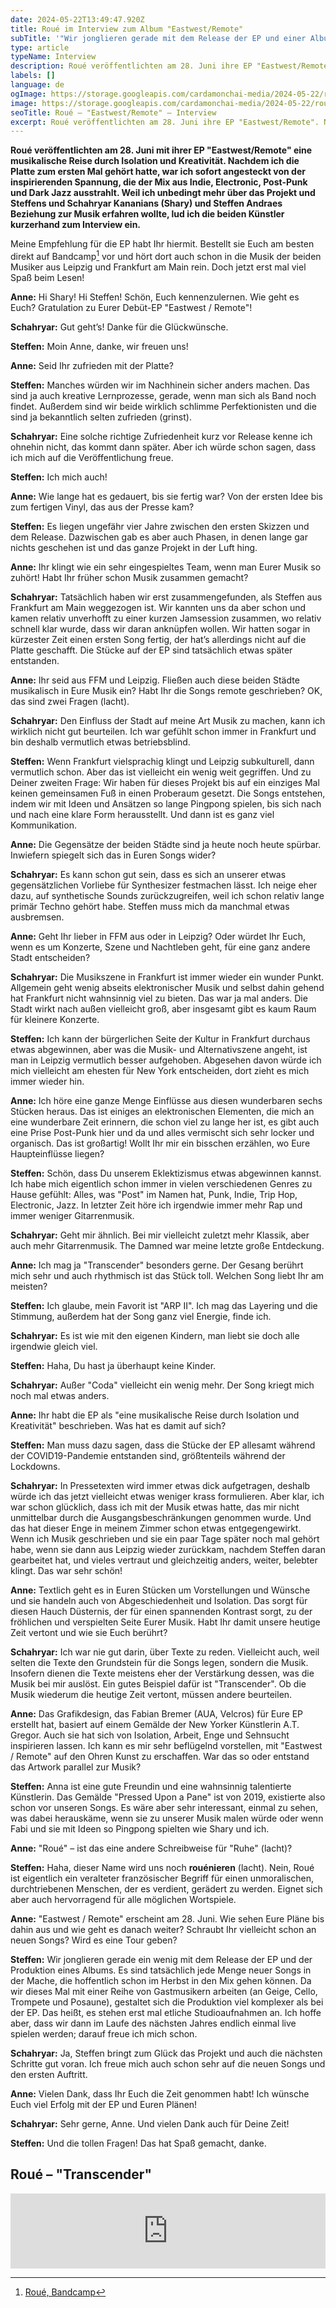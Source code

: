 ```yaml
---
date: 2024-05-22T13:49:47.920Z
title: Roué im Interview zum Album "Eastwest/Remote"
subTitle: '"Wir jonglieren gerade mit dem Release der EP und einer Albumproduktion"'
type: article
typeName: Interview
description: Roué veröffentlichten am 28. Juni ihre EP "Eastwest/Remote".  Lest jetzt mein Interview mit den beiden Künstlern aus Berlin und erfahrt, an welcher Überraschung die beiden gerade arbeiten!
labels: []
language: de
ogImage: https://storage.googleapis.com/cardamonchai-media/2024-05-22/roue-interview-soundsvegan-com-og-jpg-imagine-080808_585b60_1200_628/640.webp
image: https://storage.googleapis.com/cardamonchai-media/2024-05-22/roue-interview-soundsvegan-com-3-jpg-imagine-080808_767676_1024_768/640.webp
seoTitle: Roué – "Eastwest/Remote" – Interview
excerpt: Roué veröffentlichten am 28. Juni ihre EP "Eastwest/Remote". Nachdem ich die Platte zum ersten Mal gehört hatte, war ich sofort angesteckt von der inspirierenden Spannung, die von der Musik des Duos aus Frankfurt am Main und Leipzig ausstrahlt. Weil ich unbedingt mehr über das Projekt und Sharys und Steffens Beziehung zur Musik erfahren wollte, lud ich die beiden kurzerhand zu diesem Interview hier ein.
---
```


**Roué veröffentlichten am 28. Juni mit ihrer EP "Eastwest/Remote" eine musikalische Reise durch Isolation und Kreativität. Nachdem ich die Platte zum ersten Mal gehört hatte, war ich sofort angesteckt von der inspirierenden Spannung, die der Mix aus Indie, Electronic, Post-Punk und Dark Jazz ausstrahlt. Weil ich unbedingt mehr über das Projekt und Steffens und Schahryar Kananians (Shary) und Steffen Andraes Beziehung zur Musik erfahren wollte, lud ich die beiden Künstler kurzerhand zum Interview ein.**

Meine Empfehlung für die EP habt Ihr hiermit. Bestellt sie Euch am besten direkt auf Bandcamp[^1] vor und hört dort auch schon in die Musik der beiden Musiker aus Leipzig und Frankfurt am Main rein. Doch jetzt erst mal viel Spaß beim Lesen!

**Anne:** Hi Shary! Hi Steffen! Schön, Euch kennenzulernen. Wie geht es Euch? Gratulation zu Eurer Debüt-EP "Eastwest / Remote"!

**Schahryar:** Gut geht’s! Danke für die Glückwünsche.

**Steffen:** Moin Anne, danke, wir freuen uns!

**Anne:** Seid Ihr zufrieden mit der Platte?

**Steffen:** Manches würden wir im Nachhinein sicher anders machen. Das sind ja auch kreative Lernprozesse, gerade, wenn man sich als Band noch findet. Außerdem sind wir beide wirklich schlimme Perfektionisten und die sind ja bekanntlich selten zufrieden (grinst).

**Schahryar:** Eine solche richtige Zufriedenheit kurz vor Release kenne ich ohnehin nicht, das kommt dann später. Aber ich würde schon sagen, dass ich mich auf die Veröffentlichung freue.

**Steffen:** Ich mich auch!

**Anne:** Wie lange hat es gedauert, bis sie fertig war? Von der ersten Idee bis zum fertigen Vinyl, das aus der Presse kam?

**Steffen:** Es liegen ungefähr vier Jahre zwischen den ersten Skizzen und dem Release. Dazwischen gab es aber auch Phasen, in denen lange gar nichts geschehen ist und das ganze Projekt in der Luft hing.

**Anne:** Ihr klingt wie ein sehr eingespieltes Team, wenn man Eurer Musik so zuhört! Habt Ihr früher schon Musik zusammen gemacht?

**Schahryar:** Tatsächlich haben wir erst zusammengefunden, als Steffen aus Frankfurt am Main weggezogen ist. Wir kannten uns da aber schon und kamen relativ unverhofft zu einer kurzen Jamsession zusammen, wo relativ schnell klar wurde, dass wir daran anknüpfen wollen. Wir hatten sogar in kürzester Zeit einen ersten Song fertig, der hat’s allerdings nicht auf die Platte geschafft. Die Stücke auf der EP sind tatsächlich etwas später entstanden.

**Anne:** Ihr seid aus FFM und Leipzig. Fließen auch diese beiden Städte musikalisch in Eure Musik ein? Habt Ihr die Songs remote geschrieben? OK, das sind zwei Fragen (lacht).

**Schahryar:** Den Einfluss der Stadt auf meine Art Musik zu machen, kann ich wirklich nicht gut beurteilen. Ich war gefühlt schon immer in Frankfurt und bin deshalb vermutlich etwas betriebsblind.

**Steffen:** Wenn Frankfurt vielsprachig klingt und Leipzig subkulturell, dann vermutlich schon. Aber das ist vielleicht ein wenig weit gegriffen. Und zu Deiner zweiten Frage: Wir haben für dieses Projekt bis auf ein einziges Mal keinen gemeinsamen Fuß in einen Proberaum gesetzt. Die Songs entstehen, indem wir mit Ideen und Ansätzen so lange Pingpong spielen, bis sich nach und nach eine klare Form herausstellt. Und dann ist es ganz viel Kommunikation.

**Anne:** Die Gegensätze der beiden Städte sind ja heute noch heute spürbar. Inwiefern spiegelt sich das in Euren Songs wider?

**Schahryar:** Es kann schon gut sein, dass es sich an unserer etwas gegensätzlichen Vorliebe für Synthesizer festmachen lässt. Ich neige eher dazu, auf synthetische Sounds zurückzugreifen, weil ich schon relativ lange primär Techno gehört habe. Steffen muss mich da manchmal etwas ausbremsen.

**Anne:** Geht Ihr lieber in FFM aus oder in Leipzig? Oder würdet Ihr Euch, wenn es um Konzerte, Szene und Nachtleben geht, für eine ganz andere Stadt entscheiden?

**Schahryar:** Die Musikszene in Frankfurt ist immer wieder ein wunder Punkt. Allgemein geht wenig abseits elektronischer Musik und selbst dahin gehend hat Frankfurt nicht wahnsinnig viel zu bieten. Das war ja mal anders. Die Stadt wirkt nach außen vielleicht groß, aber insgesamt gibt es kaum Raum für kleinere Konzerte.

**Steffen:** Ich kann der bürgerlichen Seite der Kultur in Frankfurt durchaus etwas abgewinnen, aber was die Musik- und Alternativszene angeht, ist man in Leipzig vermutlich besser aufgehoben. Abgesehen davon würde ich mich vielleicht am ehesten für New York entscheiden, dort zieht es mich immer wieder hin.

**Anne:** Ich höre eine ganze Menge Einflüsse aus diesen wunderbaren sechs Stücken heraus. Das ist einiges an elektronischen Elementen, die mich an eine wunderbare Zeit erinnern, die schon viel zu lange her ist, es gibt auch eine Prise Post-Punk hier und da und alles vermischt sich sehr locker und organisch. Das ist großartig! Wollt Ihr mir ein bisschen erzählen, wo Eure Haupteinflüsse liegen?

**Steffen:** Schön, dass Du unserem Eklektizismus etwas abgewinnen kannst. Ich habe mich eigentlich schon immer in vielen verschiedenen Genres zu Hause gefühlt: Alles, was "Post" im Namen hat, Punk, Indie, Trip Hop, Electronic, Jazz. In letzter Zeit höre ich irgendwie immer mehr Rap und immer weniger Gitarrenmusik.

**Schahryar:** Geht mir ähnlich. Bei mir vielleicht zuletzt mehr Klassik, aber auch mehr Gitarrenmusik. The Damned war meine letzte große Entdeckung.

**Anne:** Ich mag ja "Transcender" besonders gerne. Der Gesang berührt mich sehr und auch rhythmisch ist das Stück toll. Welchen Song liebt Ihr am meisten?

**Steffen:** Ich glaube, mein Favorit ist "ARP II". Ich mag das Layering und die Stimmung, außerdem hat der Song ganz viel Energie, finde ich.

**Schahryar:** Es ist wie mit den eigenen Kindern, man liebt sie doch alle irgendwie gleich viel.

**Steffen:** Haha, Du hast ja überhaupt keine Kinder.

**Schahryar:** Außer "Coda" vielleicht ein wenig mehr. Der Song kriegt mich noch mal etwas anders.

**Anne:** Ihr habt die EP als "eine musikalische Reise durch Isolation und Kreativität" beschrieben. Was hat es damit auf sich?

**Steffen:** Man muss dazu sagen, dass die Stücke der EP allesamt während der COVID19-Pandemie entstanden sind, größtenteils während der Lockdowns.

**Schahryar:** In Pressetexten wird immer etwas dick aufgetragen, deshalb würde ich das jetzt vielleicht etwas weniger krass formulieren. Aber klar, ich war schon glücklich, dass ich mit der Musik etwas hatte, das mir nicht unmittelbar durch die Ausgangsbeschränkungen genommen wurde. Und das hat dieser Enge in meinem Zimmer schon etwas entgegengewirkt. Wenn ich Musik geschrieben und sie ein paar Tage später noch mal gehört habe, wenn sie dann aus Leipzig wieder zurückkam, nachdem Steffen daran gearbeitet hat, und vieles vertraut und gleichzeitig anders, weiter, belebter klingt. Das war sehr schön!

**Anne:** Textlich geht es in Euren Stücken um Vorstellungen und Wünsche und sie handeln auch von Abgeschiedenheit und Isolation. Das sorgt für diesen Hauch Düsternis, der für einen spannenden Kontrast sorgt, zu der fröhlichen und verspielten Seite Eurer Musik. Habt Ihr damit unsere heutige Zeit vertont und wie sie Euch berührt?

**Schahryar:** Ich war nie gut darin, über Texte zu reden. Vielleicht auch, weil selten die Texte den Grundstein für die Songs legen, sondern die Musik. Insofern dienen die Texte meistens eher der Verstärkung dessen, was die Musik bei mir auslöst. Ein gutes Beispiel dafür ist "Transcender". Ob die Musik wiederum die heutige Zeit vertont, müssen andere beurteilen.

**Anne:** Das Grafikdesign, das Fabian Bremer (AUA, Velcros) für Eure EP erstellt hat, basiert auf einem Gemälde der New Yorker Künstlerin A.T. Gregor. Auch sie hat sich von Isolation, Arbeit, Enge und Sehnsucht inspirieren lassen. Ich kann es mir sehr beflügelnd vorstellen, mit "Eastwest / Remote" auf den Ohren Kunst zu erschaffen. War das so oder entstand das Artwork parallel zur Musik?

**Steffen:** Anna ist eine gute Freundin und eine wahnsinnig talentierte Künstlerin. Das Gemälde "Pressed Upon a Pane" ist von 2019, existierte also schon vor unseren Songs. Es wäre aber sehr interessant, einmal zu sehen, was dabei herauskäme, wenn sie zu unserer Musik malen würde oder wenn Fabi und sie mit Ideen so Pingpong spielten wie Shary und ich.

**Anne:** "Roué" – ist das eine andere Schreibweise für "Ruhe" (lacht)?

**Steffen:** Haha, dieser Name wird uns noch **rouénieren** (lacht). Nein, Roué ist eigentlich ein veralteter französischer Begriff für einen unmoralischen, durchtriebenen Menschen, der es verdient, gerädert zu werden. Eignet sich aber auch hervorragend für alle möglichen Wortspiele.

**Anne:** "Eastwest / Remote" erscheint am 28. Juni. Wie sehen Eure Pläne bis dahin aus und wie geht es danach weiter? Schraubt Ihr vielleicht schon an neuen Songs? Wird es eine Tour geben?

**Steffen:** Wir jonglieren gerade ein wenig mit dem Release der EP und der Produktion eines Albums. Es sind tatsächlich jede Menge neuer Songs in der Mache, die hoffentlich schon im Herbst in den Mix gehen können. Da wir dieses Mal mit einer Reihe von Gastmusikern arbeiten (an Geige, Cello, Trompete und Posaune), gestaltet sich die Produktion viel komplexer als bei der EP. Das heißt, es stehen erst mal etliche Studioaufnahmen an. Ich hoffe aber, dass wir dann im Laufe des nächsten Jahres endlich einmal live spielen werden; darauf freue ich mich schon.

**Schahryar:** Ja, Steffen bringt zum Glück das Projekt und auch die nächsten Schritte gut voran. Ich freue mich auch schon sehr auf die neuen Songs und den ersten Auftritt.

**Anne:** Vielen Dank, dass Ihr Euch die Zeit genommen habt! Ich wünsche Euch viel Erfolg mit der EP und Euren Plänen!

**Schahryar:** Sehr gerne, Anne. Und vielen Dank auch für Deine Zeit!

**Steffen:** Und die tollen Fragen! Das hat Spaß gemacht, danke.

## Roué – "Transcender"

<iframe
  style="border: 0; width: 100%; height: 120px;"
  src="https://bandcamp.com/EmbeddedPlayer/album=4079787349/size=large/bgcol=ffffff/linkcol=0687f5/tracklist=false/artwork=small/track=1056939495/transparent=true/"
  seamless
>
  <a href="https://roue.bandcamp.com/album/eastwest-remote">
    Eastwest / Remote by ROUÉ
  </a>
</iframe>

[^1]: [Roué, Bandcamp](https://roue.bandcamp.com/album/eastwest-remote)
